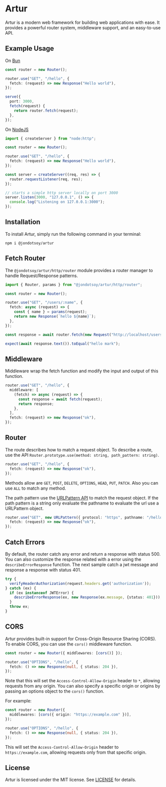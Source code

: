 # Artur

Artur is a modern web framework for building web applications with ease. It provides a powerful router system, middleware support, and an easy-to-use API.

## Example Usage

On [Bun](https://bun.sh)

```ts
const router = new Router();

router.use("GET", "/hello", {
  fetch: (request) => new Response("Hello world"),
});

serve({
  port: 3000,
  fetch(request) {
    return router.fetch(request);
  },
});
```

On [NodeJS](https://nodejs.org)

```ts
import { createServer } from "node:http";

const router = new Router();

router.use("GET", "/hello", {
  fetch: (request) => new Response("Hello world"),
});

const server = createServer((req, res) => {
  router.requestListener(req, res);
});

// starts a simple http server locally on port 3000
server.listen(3000, "127.0.0.1", () => {
  console.log("Listening on 127.0.0.1:3000");
});
```

## Installation

To install Artur, simply run the following command in your terminal:

```shell
npm i @jondotsoy/artur
```

## Fetch Router

The `@jondotsoy/artur/http/router` module provides a router manager to handle Request/Response patterns.

```ts
import { Router, params } from "@jondotsoy/artur/http/router";

const router = new Router();

router.use("GET", "/users/:name", {
  fetch: async (request) => {
    const { name } = params(request);
    return new Response(`hello ${name}`);
  },
});

const response = await router.fetch(new Request("http://localhost/users/mark"));

expect(await response.text()).toEqual("hello mark");
```

## Middleware

Middleware wrap the fetch function and modify the input and output of this function.

```ts
router.use("GET", "/hello", {
  middleware: [
    (fetch) => async (request) => {
      const response = await fetch(request);
      return response;
    },
  ],
  fetch: (request) => new Response("ok"),
});
```

## Router

The route describes how to match a request object. To describe a route, use the API `Router.prototype.use(method: string, path_pattern: string)`.

```ts
router.use("GET", "/hello", {
  fetch: (request) => new Response("ok"),
});
```

Methods allow are `GET`, `POST`, `DELETE`, `OPTIONS`, `HEAD`, `PUT`, `PATCH`. Also you can use `ALL` to match any method.

The path pattern use the [URLPattern API](https://developer.mozilla.org/en-US/docs/Web/API/URL_Pattern_API) to match the request object. If the path pattern is a string only evaluate the pathname to evaluate the url use a URLPattern object.

```ts
router.use("GET", new URLPattern({ protocol: "https", pathname: "/hello" }), {
  fetch: (request) => new Response("ok"),
});
```

## Catch Errors

By default, the router catch any error and return a response with status 500. You can also customize the response related with a error using the `describeErrorResponse` function. The next sample catch a jwt message and response a response with status 401.

```ts
try {
  verifyHeaderAuthorization(request.headers.get('authorization'));
} catch (ex) {
  if (ex instanceof JWTError) {
    describeErrorResponse(ex, new Response(ex.message, {status: 401}));
  }
  throw ex;
}
```

## CORS

Artur provides built-in support for Cross-Origin Resource Sharing (CORS). To enable CORS, you can use the `cors()` middleware function.

```ts
const router = new Router({ middlewares: [cors()] });

router.use("OPTIONS", "/hello", {
  fetch: () => new Response(null, { status: 204 }),
});
```

Note that this will set the `Access-Control-Allow-Origin` header to `*`, allowing requests from any origin. You can also specify a specific origin or origins by passing an options object to the `cors()` function.

For example:

```ts
const router = new Router({
  middlewares: [cors({ origin: "https://example.com" })],
});

router.use("OPTIONS", "/hello", {
  fetch: () => new Response(null, { status: 204 }),
});
```

This will set the `Access-Control-Allow-Origin` header to `https://example.com`, allowing requests only from that specific origin.

## License

Artur is licensed under the MIT license. See [LICENSE](./LICENSE) for details.
